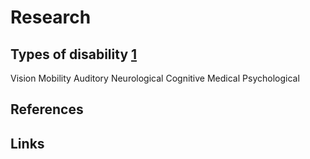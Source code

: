 # Research

## Types of disability [1](https://accessibility.iu.edu/understanding-accessibility/types-of-disabilities.html)

Vision
Mobility
Auditory
Neurological
Cognitive
Medical
Psychological 


## References

## Links
